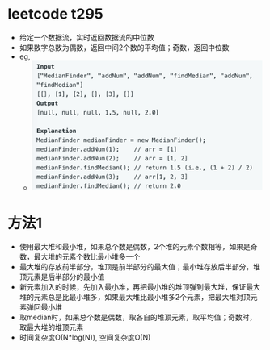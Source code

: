 # leetcode t295
- 给定一个数据流，实时返回数据流的中位数
- 如果数字总数为偶数，返回中间2个数的平均值；奇数，返回中位数
- eg,
    - ![](./imgs/1.png)


# 方法1    
- 使用最大堆和最小堆，如果总个数是偶数，2个堆的元素个数相等，如果是奇数，最大堆的元素个数比最小堆多一个
- 最大堆的存放前半部分，堆顶是前半部分的最大值；最小堆存放后半部分，堆顶元素是后半部分的最小值
- 新元素加入的时候，先加入最小堆，再把最小堆的堆顶弹到最大堆，保证最大堆的元素总是比最小堆多，如果最大堆比最小堆多2个元素，把最大堆对顶元素弹回最小堆
- 取median时，如果总个数是偶数，取各自的堆顶元素，取平均值；奇数时，取最大堆的堆顶元素
- 时间复杂度O(N*log(N)), 空间复杂度O(N)